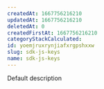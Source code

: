 ```yaml
---
createdAt: 1667756216210
updatedAt: 1667756216210
deletedAt: 0
createdFirstAt: 1667756216210
categoryStackCalculated: 
id: yoemjruxrynjiafxrgpshxxw
slug: sdk-js-keys
name: sdk-js-keys
---
```


Default description